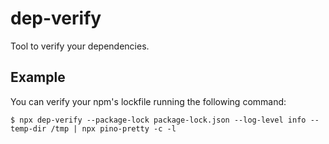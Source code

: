 # dep-verify


Tool to verify your dependencies. 

## Example
You can verify your npm's lockfile running the following command:

```
$ npx dep-verify --package-lock package-lock.json --log-level info --temp-dir /tmp | npx pino-pretty -c -l
```